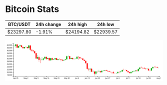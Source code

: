 # Bitcoin Stats

BTC/USDT|24h change|24h high|24h low|
|---|---|---|---|
|$23297.80|-1.91%|$24194.82|$22939.57|

<img src="./chart.svg">
